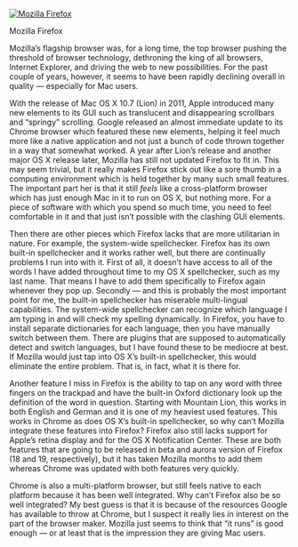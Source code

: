 [![Mozilla Firefox](firefox.png "Mozilla Firefox")](https://blog.alexseifert.com/2012/12/01/why-mozilla-has-abandoned-mac-users/firefox/)

Mozilla Firefox

Mozilla’s flagship browser was, for a long time, the top browser pushing the threshold of browser technology, dethroning the king of all browsers, Internet Explorer, and driving the web to new possibilities. For the past couple of years, however, it seems to have been rapidly declining overall in quality — especially for Mac users.

With the release of Mac OS X 10.7 (Lion) in 2011, Apple introduced many new elements to its GUI such as translucent and disappearing scrollbars and “springy” scrolling. Google released an almost immediate update to its Chrome browser which featured these new elements, helping it feel much more like a native application and not just a bunch of code thrown together in a way that somewhat worked. A year after Lion’s release and another major OS X release later, Mozilla has still not updated Firefox to fit in. This may seem trivial, but it really makes Firefox stick out like a sore thumb in a computing environment which is held together by many such small features. The important part her is that it still *feels* like a cross-platform browser which has just enough Mac in it to run on OS X, but nothing more. For a piece of software with which you spend so much time, you need to feel comfortable in it and that just isn’t possible with the clashing GUI elements.

Then there are other pieces which Firefox lacks that are more utilitarian in nature. For example, the system-wide spellchecker. Firefox has its own built-in spellchecker and it works rather well, but there are continually problems I run into with it. First of all, it doesn’t have access to all of the words I have added throughout time to my OS X spellchecker, such as my last name. That means I have to add them specifically to Firefox again whenever they pop up. Secondly — and this is probably the most important point for me, the built-in spellchecker has miserable multi-lingual capabilities. The system-wide spellchecker can recognize which language I am typing in and will check my spelling dynamically. In Firefox, you have to install separate dictionaries for each language, then you have manually switch between them. There are plugins that are supposed to automatically detect and switch languages, but I have found these to be mediocre at best. If Mozilla would just tap into OS X’s built-in spellchecker, this would eliminate the entire problem. That is, in fact, what it is there for.

Another feature I miss in Firefox is the ability to tap on any word with three fingers on the trackpad and have the built-in Oxford dictionary look up the definition of the word in question. Starting with Mountain Lion, this works in both English and German and it is one of my heaviest used features. This works in Chrome as does OS X’s built-in spellchecker, so why can’t Mozilla integrate these features into Firefox? Firefox also still lacks support for Apple’s retina display and for the OS X Notification Center. These are both features that are going to be released in beta and aurora version of Firefox (18 and 19, respectively), but it has taken Mozilla months to add them whereas Chrome was updated with both features very quickly.

Chrome is also a multi-platform browser, but still feels native to each platform because it has been well integrated. Why can’t Firefox also be so well integrated? My best guess is that it is because of the resources Google has available to throw at Chrome, but I suspect it really lies in interest on the part of the browser maker. Mozilla just seems to think that “it runs” is good enough — or at least that is the impression they are giving Mac users.
